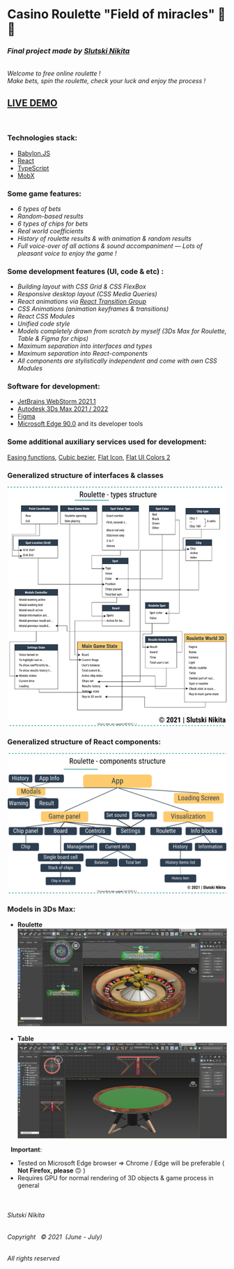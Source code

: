 # Casino Roulette "Field of miracles" 🎯🎰

### _Final project made by [Slutski Nikita](https://github.com/user-of-github)_

&nbsp;  
_Welcome to free online roulette !_  
_Make bets, spin the roulette, check your luck and enjoy the process !_

## [LIVE DEMO](http://roulette-course-project.surge.sh/)

&nbsp;

### Technologies stack:

* [Babylon.JS](https://www.babylonjs.com/)
* [React](https://reactjs.org/)
* [TypeScript](https://www.typescriptlang.org/)
* [MobX](https://mobx.js.org/README.html)

### Some game features:

* _6 types of bets_
* _Random-based results_
* _6 types of chips for bets_
* _Real world coefficients_
* _History of roulette results & with animation & random results_
* _Full voice-over of all actions & sound accompaniment — Lots of pleasant voice to enjoy the game !_

### Some development features (UI, code & etc) :

* _Building layout with CSS Grid & CSS FlexBox_
* _Responsive desktop layout (CSS Media Queries)_
* _React animations via [React Transition Group](https://reactcommunity.org/react-transition-group/)_
* _CSS Animations (animation keyframes & transitions)_
* _React CSS Modules_
* _Unified code style_
* _Models completely drawn from scratch by myself (3Ds Max for Roulette, Table & Figma for chips)_
* _Maximum separation into interfaces and types_
* _Maximum separation into React-components_
* _All components are stylistically independent and come with own CSS Modules_

### Software for development:

* [JetBrains WebStorm 2021.1](https://www.jetbrains.com/webstorm/)
* [Autodesk 3Ds Max 2021 / 2022](https://www.autodesk.com/products/3ds-max/overview)
* [Figma](https://www.figma.com/)
* [Microsoft Edge 90.0](https://www.microsoft.com/en-us/edge) and its developer tools

### Some additional auxiliary services used for development:

[Easing functions](https://easings.net/),
[Cubic bezier](https://cubic-bezier.com/),
[Flat Icon](https://www.flaticon.com/),
[Flat UI Colors 2](https://flatuicolors.com/)

### Generalized structure of interfaces & classes

![alt text](types-scheme-demo.svg "Roulette")

### Generalized structure of React components:

![alt text](components-scheme-demo.svg "Roulette")

### Models in 3Ds Max:

* __Roulette__
  ![alt text](capture-demo-roulette-model.PNG "Roulette")
  &nbsp;
* __Table__
  ![alt text](capture-demo-table-model.PNG "Table")

&nbsp;
__Important__: 
* Tested on Microsoft Edge browser => Chrome / Edge will be preferable ( __Not Firefox, please__ 🙃 ) 
* Requires GPU for normal rendering of 3D objects & game process in general

&nbsp;

###### Slutski Nikita

###### Copyright &nbsp; © 2021 &nbsp;(June - July)

###### All rights reserved